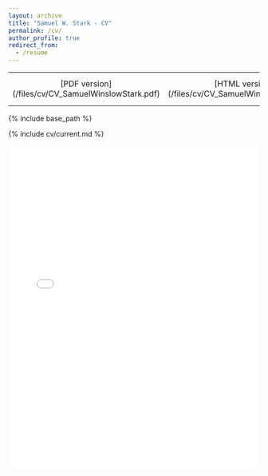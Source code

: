 ```yaml
---
layout: archive
title: "Samuel W. Stark - CV"
permalink: /cv/
author_profile: true
redirect_from:
  - /resume
---
```


<table>
  <tbody>
    <tr style="text-align: center;">
      <td markdown="span">
        [PDF version](/files/cv/CV_SamuelWinslowStark.pdf)
      </td>
      <td markdown="span">
        [HTML version](/files/cv/CV_SamuelWinslowStark.html)
      </td>
      <td markdown="span">
        [Archived CVs](/cv/archive/)
      </td>
    </tr>
  </tbody>
</table>

{% include base_path %}

{% include cv/current.md %}

<div style="display: flex;
flex-direction: column;
width: 100%;
height: 650px;"> <div style="height: 100%;"> <iframe src="/files/cv/CV_SamuelWinslowStark.html" allowfullscreen="" frameborder="0" style="width:100%;height:100%;"></iframe> </div> </div>